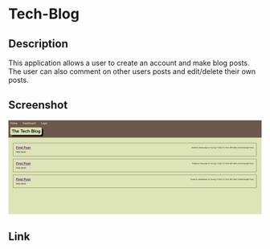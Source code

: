# Tech-Blog

## Description
This application allows a user to create an account and make blog posts. The user can also comment on other users posts and edit/delete their own posts.

## Screenshot
![Site Image](./assets/Capture.PNG)

## Link
